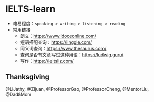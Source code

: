 # IELTS-learn

* 难易程度：`speaking > writing > listening > reading`
* 常用链接
  *  朗文：https://www.ldoceonline.com/
  *  短语搭配查询：https://linggle.com/
  *  同义词查询：https://www.thesaurus.com/
  *  查询是否有文章写过这种用语：https://ludwig.guru/
  * 写作：https://ieltsliz.com/



## Thanksgiving

@LiJathy, @Zljuan, @ProfessorGao, @ProfessorCheng, @MentorLiu, @Dad&Mom

